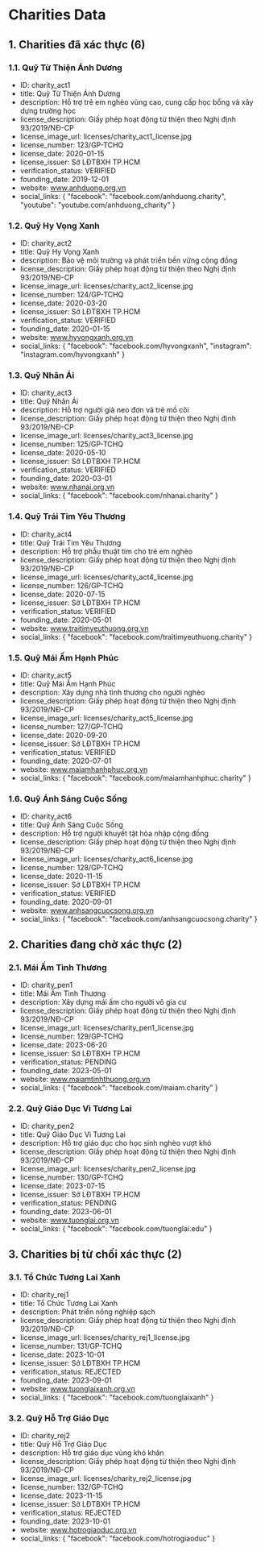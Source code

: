 # Charities Data

## 1. Charities đã xác thực (6)
### 1.1. Quỹ Từ Thiện Ánh Dương
- ID: charity_act1
- title: Quỹ Từ Thiện Ánh Dương
- description: Hỗ trợ trẻ em nghèo vùng cao, cung cấp học bổng và xây dựng trường học
- license_description: Giấy phép hoạt động từ thiện theo Nghị định 93/2019/NĐ-CP
- license_image_url: licenses/charity_act1_license.jpg
- license_number: 123/GP-TCHQ
- license_date: 2020-01-15
- license_issuer: Sở LĐTBXH TP.HCM
- verification_status: VERIFIED
- founding_date: 2019-12-01
- website: www.anhduong.org.vn
- social_links: {
    "facebook": "facebook.com/anhduong.charity",
    "youtube": "youtube.com/anhduong_charity"
  }

### 1.2. Quỹ Hy Vọng Xanh
- ID: charity_act2
- title: Quỹ Hy Vọng Xanh
- description: Bảo vệ môi trường và phát triển bền vững cộng đồng
- license_description: Giấy phép hoạt động từ thiện theo Nghị định 93/2019/NĐ-CP
- license_image_url: licenses/charity_act2_license.jpg
- license_number: 124/GP-TCHQ
- license_date: 2020-03-20
- license_issuer: Sở LĐTBXH TP.HCM
- verification_status: VERIFIED
- founding_date: 2020-01-15
- website: www.hyvongxanh.org.vn
- social_links: {
    "facebook": "facebook.com/hyvongxanh",
    "instagram": "instagram.com/hyvongxanh"
  }

### 1.3. Quỹ Nhân Ái
- ID: charity_act3
- title: Quỹ Nhân Ái
- description: Hỗ trợ người già neo đơn và trẻ mồ côi
- license_description: Giấy phép hoạt động từ thiện theo Nghị định 93/2019/NĐ-CP
- license_image_url: licenses/charity_act3_license.jpg
- license_number: 125/GP-TCHQ
- license_date: 2020-05-10
- license_issuer: Sở LĐTBXH TP.HCM
- verification_status: VERIFIED
- founding_date: 2020-03-01
- website: www.nhanai.org.vn
- social_links: {
    "facebook": "facebook.com/nhanai.charity"
  }

### 1.4. Quỹ Trái Tim Yêu Thương
- ID: charity_act4
- title: Quỹ Trái Tim Yêu Thương
- description: Hỗ trợ phẫu thuật tim cho trẻ em nghèo
- license_description: Giấy phép hoạt động từ thiện theo Nghị định 93/2019/NĐ-CP
- license_image_url: licenses/charity_act4_license.jpg
- license_number: 126/GP-TCHQ
- license_date: 2020-07-15
- license_issuer: Sở LĐTBXH TP.HCM
- verification_status: VERIFIED
- founding_date: 2020-05-01
- website: www.traitimyeuthuong.org.vn
- social_links: {
    "facebook": "facebook.com/traitimyeuthuong.charity"
  }

### 1.5. Quỹ Mái Ấm Hạnh Phúc
- ID: charity_act5
- title: Quỹ Mái Ấm Hạnh Phúc
- description: Xây dựng nhà tình thương cho người nghèo
- license_description: Giấy phép hoạt động từ thiện theo Nghị định 93/2019/NĐ-CP
- license_image_url: licenses/charity_act5_license.jpg
- license_number: 127/GP-TCHQ
- license_date: 2020-09-20
- license_issuer: Sở LĐTBXH TP.HCM
- verification_status: VERIFIED
- founding_date: 2020-07-01
- website: www.maiamhanhphuc.org.vn
- social_links: {
    "facebook": "facebook.com/maiamhanhphuc.charity"
  }

### 1.6. Quỹ Ánh Sáng Cuộc Sống
- ID: charity_act6
- title: Quỹ Ánh Sáng Cuộc Sống
- description: Hỗ trợ người khuyết tật hòa nhập cộng đồng
- license_description: Giấy phép hoạt động từ thiện theo Nghị định 93/2019/NĐ-CP
- license_image_url: licenses/charity_act6_license.jpg
- license_number: 128/GP-TCHQ
- license_date: 2020-11-15
- license_issuer: Sở LĐTBXH TP.HCM
- verification_status: VERIFIED
- founding_date: 2020-09-01
- website: www.anhsangcuocsong.org.vn
- social_links: {
    "facebook": "facebook.com/anhsangcuocsong.charity"
  }

## 2. Charities đang chờ xác thực (2)
### 2.1. Mái Ấm Tình Thương
- ID: charity_pen1
- title: Mái Ấm Tình Thương
- description: Xây dựng mái ấm cho người vô gia cư
- license_description: Giấy phép hoạt động từ thiện theo Nghị định 93/2019/NĐ-CP
- license_image_url: licenses/charity_pen1_license.jpg
- license_number: 129/GP-TCHQ
- license_date: 2023-06-20
- license_issuer: Sở LĐTBXH TP.HCM
- verification_status: PENDING
- founding_date: 2023-05-01
- website: www.maiamtinhthuong.org.vn
- social_links: {
    "facebook": "facebook.com/maiam.charity"
  }

### 2.2. Quỹ Giáo Dục Vì Tương Lai
- ID: charity_pen2
- title: Quỹ Giáo Dục Vì Tương Lai
- description: Hỗ trợ giáo dục cho học sinh nghèo vượt khó
- license_description: Giấy phép hoạt động từ thiện theo Nghị định 93/2019/NĐ-CP
- license_image_url: licenses/charity_pen2_license.jpg
- license_number: 130/GP-TCHQ
- license_date: 2023-07-15
- license_issuer: Sở LĐTBXH TP.HCM
- verification_status: PENDING
- founding_date: 2023-06-01
- website: www.tuonglai.org.vn
- social_links: {
    "facebook": "facebook.com/tuonglai.edu"
  }

## 3. Charities bị từ chối xác thực (2)
### 3.1. Tổ Chức Tương Lai Xanh
- ID: charity_rej1
- title: Tổ Chức Tương Lai Xanh
- description: Phát triển nông nghiệp sạch
- license_description: Giấy phép hoạt động từ thiện theo Nghị định 93/2019/NĐ-CP
- license_image_url: licenses/charity_rej1_license.jpg
- license_number: 131/GP-TCHQ
- license_date: 2023-10-01
- license_issuer: Sở LĐTBXH TP.HCM
- verification_status: REJECTED
- founding_date: 2023-09-01
- website: www.tuonglaixanh.org.vn
- social_links: {
    "facebook": "facebook.com/tuonglaixanh"
  }

### 3.2. Quỹ Hỗ Trợ Giáo Dục
- ID: charity_rej2
- title: Quỹ Hỗ Trợ Giáo Dục
- description: Hỗ trợ giáo dục vùng khó khăn
- license_description: Giấy phép hoạt động từ thiện theo Nghị định 93/2019/NĐ-CP
- license_image_url: licenses/charity_rej2_license.jpg
- license_number: 132/GP-TCHQ
- license_date: 2023-11-15
- license_issuer: Sở LĐTBXH TP.HCM
- verification_status: REJECTED
- founding_date: 2023-10-01
- website: www.hotrogiaoduc.org.vn
- social_links: {
    "facebook": "facebook.com/hotrogiaoduc"
  }
